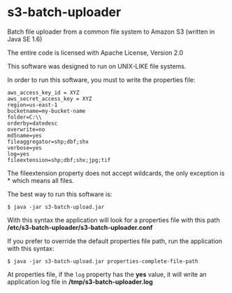 # s3-batch-uploader
Batch file uploader from a common file system to Amazon S3 (written in Java SE 1.6)

The entire code is licensed with Apache License, Version 2.0

This software was designed to run on UNIX-LIKE file systems.

In order to run this software, you must to write the properties file: 

```
aws_access_key_id = XYZ
aws_secret_access_key = XYZ
region=us-east-1
bucketname=my-bucket-name
folder=C:\\
orderby=datedesc
overwrite=no
md5name=yes
fileaggregator=shp;dbf;shx
verbose=yes
log=yes
fileextension=shp;dbf;shx;jpg;tif
```

The fileextension property does not accept wildcards, the only exception is * which means all files.

The best way to run this software is:

```
$ java -jar s3-batch-upload.jar 
```

With this syntax the application will look for a properties file with this path **/etc/s3-batch-uploader/s3-batch-uploader.conf**

If you prefer to override the default properties file path, run the application with this syntax:

```
$ java -jar s3-batch-upload.jar properties-complete-file-path
```

At properties file, if the ```log``` property has the **yes** value, it will write an application log file in **/tmp/s3-batch-uploader.log**
